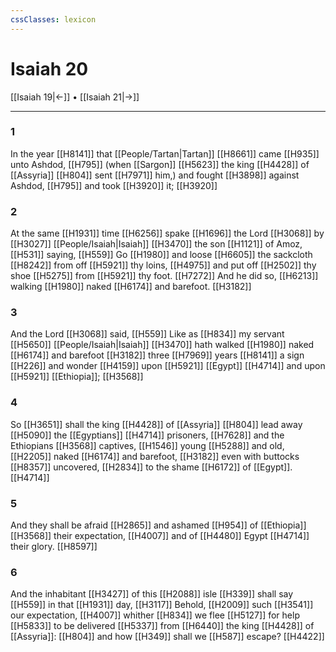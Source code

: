 ```yaml
---
cssClasses: lexicon
---
```

# Isaiah 20

[[Isaiah 19|←]] • [[Isaiah 21|→]]

---

### 1
In the year [[H8141]] that [[People/Tartan|Tartan]] [[H8661]] came [[H935]] unto Ashdod, [[H795]] (when [[Sargon]] [[H5623]] the king [[H4428]] of [[Assyria]] [[H804]] sent [[H7971]] him,) and fought [[H3898]] against Ashdod, [[H795]] and took [[H3920]] it; [[H3920]]

### 2
At the same [[H1931]] time [[H6256]] spake [[H1696]] the Lord [[H3068]] by [[H3027]] [[People/Isaiah|Isaiah]] [[H3470]] the son [[H1121]] of Amoz, [[H531]] saying, [[H559]] Go [[H1980]] and loose [[H6605]] the sackcloth [[H8242]] from off [[H5921]] thy loins, [[H4975]] and put off [[H2502]] thy shoe [[H5275]] from [[H5921]] thy foot. [[H7272]] And he did so, [[H6213]] walking [[H1980]] naked [[H6174]] and barefoot. [[H3182]]

### 3
And the Lord [[H3068]] said, [[H559]] Like as [[H834]] my servant [[H5650]] [[People/Isaiah|Isaiah]] [[H3470]] hath walked [[H1980]] naked [[H6174]] and barefoot [[H3182]] three [[H7969]] years [[H8141]] a sign [[H226]] and wonder [[H4159]] upon [[H5921]] [[Egypt]] [[H4714]] and upon [[H5921]] [[Ethiopia]]; [[H3568]]

### 4
So [[H3651]] shall the king [[H4428]] of [[Assyria]] [[H804]] lead away [[H5090]] the [[Egyptians]] [[H4714]] prisoners, [[H7628]] and the Ethiopians [[H3568]] captives, [[H1546]] young [[H5288]] and old, [[H2205]] naked [[H6174]] and barefoot, [[H3182]] even with buttocks [[H8357]] uncovered, [[H2834]] to the shame [[H6172]] of [[Egypt]]. [[H4714]]

### 5
And they shall be afraid [[H2865]] and ashamed [[H954]] of [[Ethiopia]] [[H3568]] their expectation, [[H4007]] and of [[H4480]] Egypt [[H4714]] their glory. [[H8597]]

### 6
And the inhabitant [[H3427]] of this [[H2088]] isle [[H339]] shall say [[H559]] in that [[H1931]] day, [[H3117]] Behold, [[H2009]] such [[H3541]] our expectation, [[H4007]] whither [[H834]] we flee [[H5127]] for help [[H5833]] to be delivered [[H5337]] from [[H6440]] the king [[H4428]] of [[Assyria]]: [[H804]] and how [[H349]] shall we [[H587]] escape? [[H4422]]